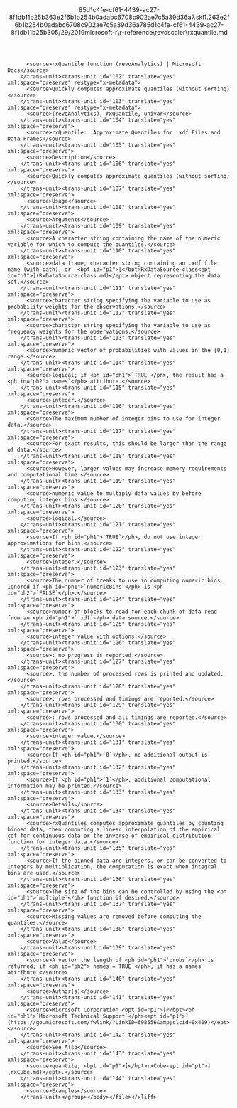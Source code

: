 <?xml version="1.0"?><xliff version="1.2" xmlns="urn:oasis:names:tc:xliff:document:1.2" xmlns:xsi="http://www.w3.org/2001/XMLSchema-instance" xsi:schemaLocation="urn:oasis:names:tc:xliff:document:1.2 xliff-core-1.2-transitional.xsd"><file datatype="xml" original="rxquantile.md" source-language="en-US" target-language="en-US"><header><tool tool-id="mdxliff" tool-name="mdxliff" tool-version="1.0-8ab897d" tool-company="Microsoft" /><xliffext:skl_file_name xmlns:xliffext="urn:microsoft:content:schema:xliffextensions">85d1c4fe-cf61-4439-ac27-8f1db11b25b363e2f6b1b254b0adabc6708c902ae7c5a39d36a7.skl</xliffext:skl_file_name><xliffext:version xmlns:xliffext="urn:microsoft:content:schema:xliffextensions">1.2</xliffext:version><xliffext:ms.openlocfilehash xmlns:xliffext="urn:microsoft:content:schema:xliffextensions">63e2f6b1b254b0adabc6708c902ae7c5a39d36a7</xliffext:ms.openlocfilehash><xliffext:ms.sourcegitcommit xmlns:xliffext="urn:microsoft:content:schema:xliffextensions">85d1c4fe-cf61-4439-ac27-8f1db11b25b3</xliffext:ms.sourcegitcommit><xliffext:ms.lasthandoff xmlns:xliffext="urn:microsoft:content:schema:xliffextensions">05/29/2019</xliffext:ms.lasthandoff><xliffext:ms.openlocfilepath xmlns:xliffext="urn:microsoft:content:schema:xliffextensions">microsoft-r\r-reference\revoscaler\rxquantile.md</xliffext:ms.openlocfilepath></header><body><group id="content" extype="content"><trans-unit id="101" translate="yes" xml:space="preserve" restype="x-metadata">
          <source>rxQuantile function (revoAnalytics) | Microsoft Docs</source>
        </trans-unit><trans-unit id="102" translate="yes" xml:space="preserve" restype="x-metadata">
          <source>Quickly computes approximate quantiles (without sorting)</source>
        </trans-unit><trans-unit id="103" translate="yes" xml:space="preserve" restype="x-metadata">
          <source>(revoAnalytics), rxQuantile, univar</source>
        </trans-unit><trans-unit id="104" translate="yes" xml:space="preserve">
          <source>rxQuantile:  Approximate Quantiles for .xdf Files and Data Frames</source>
        </trans-unit><trans-unit id="105" translate="yes" xml:space="preserve">
          <source>Description</source>
        </trans-unit><trans-unit id="106" translate="yes" xml:space="preserve">
          <source>Quickly computes approximate quantiles (without sorting)</source>
        </trans-unit><trans-unit id="107" translate="yes" xml:space="preserve">
          <source>Usage</source>
        </trans-unit><trans-unit id="108" translate="yes" xml:space="preserve">
          <source>Arguments</source>
        </trans-unit><trans-unit id="109" translate="yes" xml:space="preserve">
          <source>A character string containing the name of the numeric variable for which to compute the quantiles.</source>
        </trans-unit><trans-unit id="110" translate="yes" xml:space="preserve">
          <source>data frame, character string containing an .xdf file name (with path), or  <bpt id="p1">[</bpt>RxDataSource-class<ept id="p1">](RxDataSource-class.md)</ept> object representing the data set.</source>
        </trans-unit><trans-unit id="111" translate="yes" xml:space="preserve">
          <source>character string specifying the variable to use as probability weights for the observations.</source>
        </trans-unit><trans-unit id="112" translate="yes" xml:space="preserve">
          <source>character string specifying the variable to use as frequency weights for the observations.</source>
        </trans-unit><trans-unit id="113" translate="yes" xml:space="preserve">
          <source>numeric vector of probabilities with values in the [0,1] range.</source>
        </trans-unit><trans-unit id="114" translate="yes" xml:space="preserve">
          <source>logical; if <ph id="ph1">`TRUE`</ph>, the result has a <ph id="ph2">`names`</ph> attribute.</source>
        </trans-unit><trans-unit id="115" translate="yes" xml:space="preserve">
          <source>integer.</source>
        </trans-unit><trans-unit id="116" translate="yes" xml:space="preserve">
          <source>The maximum number of integer bins to use for integer data.</source>
        </trans-unit><trans-unit id="117" translate="yes" xml:space="preserve">
          <source>For exact results, this should be larger than the range of data.</source>
        </trans-unit><trans-unit id="118" translate="yes" xml:space="preserve">
          <source>However, larger values may increase memory requirements and computational time.</source>
        </trans-unit><trans-unit id="119" translate="yes" xml:space="preserve">
          <source>numeric value to multiply data values by before computing integer bins.</source>
        </trans-unit><trans-unit id="120" translate="yes" xml:space="preserve">
          <source>logical.</source>
        </trans-unit><trans-unit id="121" translate="yes" xml:space="preserve">
          <source>If <ph id="ph1">`TRUE`</ph>, do not use integer approximations for bins.</source>
        </trans-unit><trans-unit id="122" translate="yes" xml:space="preserve">
          <source>integer.</source>
        </trans-unit><trans-unit id="123" translate="yes" xml:space="preserve">
          <source>The number of breaks to use in computing numeric bins. Ignored if <ph id="ph1">`numericBins`</ph> is <ph id="ph2">`FALSE`</ph>.</source>
        </trans-unit><trans-unit id="124" translate="yes" xml:space="preserve">
          <source>number of blocks to read for each chunk of data read from an <ph id="ph1">`.xdf`</ph> data source.</source>
        </trans-unit><trans-unit id="125" translate="yes" xml:space="preserve">
          <source>integer value with options:</source>
        </trans-unit><trans-unit id="126" translate="yes" xml:space="preserve">
          <source>: no progress is reported.</source>
        </trans-unit><trans-unit id="127" translate="yes" xml:space="preserve">
          <source>: the number of processed rows is printed and updated.</source>
        </trans-unit><trans-unit id="128" translate="yes" xml:space="preserve">
          <source>: rows processed and timings are reported.</source>
        </trans-unit><trans-unit id="129" translate="yes" xml:space="preserve">
          <source>: rows processed and all timings are reported.</source>
        </trans-unit><trans-unit id="130" translate="yes" xml:space="preserve">
          <source>integer value.</source>
        </trans-unit><trans-unit id="131" translate="yes" xml:space="preserve">
          <source>If <ph id="ph1">`0`</ph>, no additional output is printed.</source>
        </trans-unit><trans-unit id="132" translate="yes" xml:space="preserve">
          <source>If <ph id="ph1">`1`</ph>, additional computational information may be printed.</source>
        </trans-unit><trans-unit id="133" translate="yes" xml:space="preserve">
          <source>Details</source>
        </trans-unit><trans-unit id="134" translate="yes" xml:space="preserve">
          <source>rxQuantiles computes approximate quantiles by counting binned data, then computing a linear interpolation of the empirical cdf for continuous data or the inverse of empirical distribution function for integer data.</source>
        </trans-unit><trans-unit id="135" translate="yes" xml:space="preserve">
          <source>If the binned data are integers, or can be converted to integers by multiplication, the computation is exact when integral bins are used.</source>
        </trans-unit><trans-unit id="136" translate="yes" xml:space="preserve">
          <source>The size of the bins can be controlled by using the <ph id="ph1">`multiple`</ph> function if desired.</source>
        </trans-unit><trans-unit id="137" translate="yes" xml:space="preserve">
          <source>Missing values are removed before computing the quantiles.</source>
        </trans-unit><trans-unit id="138" translate="yes" xml:space="preserve">
          <source>Value</source>
        </trans-unit><trans-unit id="139" translate="yes" xml:space="preserve">
          <source>A vector the length of <ph id="ph1">`probs`</ph> is returned; if <ph id="ph2">`names = TRUE`</ph>, it has a names attribute.</source>
        </trans-unit><trans-unit id="140" translate="yes" xml:space="preserve">
          <source>Author(s)</source>
        </trans-unit><trans-unit id="141" translate="yes" xml:space="preserve">
          <source>Microsoft Corporation <bpt id="p1">[</bpt><ph id="ph1">`Microsoft Technical Support`</ph><ept id="p1">](https://go.microsoft.com/fwlink/?LinkID=698556&amp;clcid=0x409)</ept></source>
        </trans-unit><trans-unit id="142" translate="yes" xml:space="preserve">
          <source>See Also</source>
        </trans-unit><trans-unit id="143" translate="yes" xml:space="preserve">
          <source>quantile, <bpt id="p1">[</bpt>rxCube<ept id="p1">](rxCube.md)</ept>.</source>
        </trans-unit><trans-unit id="144" translate="yes" xml:space="preserve">
          <source>Examples</source>
        </trans-unit></group></body></file></xliff>